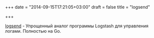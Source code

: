 +++
date = "2014-09-15T17:21:05+03:00"
draft = false
title = "logsend"

+++

<p><a href="https://github.com/ezotrank/logsend">logsend</a>&nbsp;- Упрощенный аналог программы&nbsp;Logstash для управления логами. Полностью на Go.</p>

